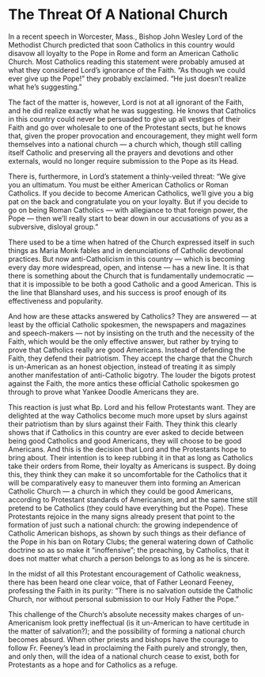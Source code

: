 # The Threat Of A National Church

In a recent speech in Worcester, Mass., Bishop John Wesley Lord of the Methodist Church predicted that soon Catholics in this country would disavow all loyalty to the Pope in Rome and form an American Catholic Church. Most Catholics reading this statement were probably amused at what they considered Lord’s ignorance of the Faith. “As though we could ever give up the Pope!” they probably exclaimed. “He just doesn’t realize what he’s suggesting.”

The fact of the matter is, however, Lord is not at all ignorant of the Faith, and he did realize exactly what he was suggesting. He knows that Catholics in this country could never be persuaded to give up all vestiges of their Faith and go over wholesale to one of the Protestant sects, but he knows that, given the proper provocation and encouragement, they might well form themselves into a national church — a church which, though still calling itself Catholic and preserving all the prayers and devotions and other externals, would no longer require submission to the Pope as its Head.

There is, furthermore, in Lord’s statement a thinly-veiled threat: “We give you an ultimatum. You must be either American Catholics or Roman Catholics. If you decide to become American Catholics, we’ll give you a big pat on the back and congratulate you on your loyalty. But if you decide to go on being Roman Catholics — with allegiance to that foreign power, the Pope — then we’ll really start to bear down in our accusations of you as a subversive, disloyal group.”

There used to be a time when hatred of the Church expressed itself in such things as Maria Monk fables and in denunciations of Catholic devotional practices. But now anti-Catholicism in this country — which is becoming every day more widespread, open, and intense — has a new line. It is that there is something about the Church that is fundamentally undemocratic — that it is impossible to be both a good Catholic and a good American. This is the line that Blanshard uses, and his success is proof enough of its effectiveness and popularity.

And how are these attacks answered by Catholics? They are answered — at least by the official Catholic spokesmen, the newspapers and magazines and speech-makers — not by insisting on the truth and the necessity of the Faith, which would be the only effective answer, but rather by trying to prove that Catholics really are good Americans. Instead of defending the Faith, they defend their patriotism. They accept the charge that the Church is un-American as an honest objection, instead of treating it as simply another manifestation of anti-Catholic bigotry. The louder the bigots protest against the Faith, the more antics these official Catholic spokesmen go through to prove what Yankee Doodle Americans they are.

This reaction is just what Bp. Lord and his fellow Protestants want. They are delighted at the way Catholics become much more upset by slurs against their patriotism than by slurs against their Faith. They think this clearly shows that if Catholics in this country are ever asked to decide between being good Catholics and good Americans, they will choose to be good Americans. And this is the decision that Lord and the Protestants hope to bring about. Their intention is to keep rubbing it in that as long as Catholics take their orders from Rome, their loyalty as Americans is suspect. By doing this, they think they can make it so uncomfortable for the Catholics that it will be comparatively easy to maneuver them into forming an American Catholic Church — a church in which they could be good Americans, according to Protestant standards of Americanism, and at the same time still pretend to be Catholics (they could have everything but the Pope). These Protestants rejoice in the many signs already present that point to the formation of just such a national church: the growing independence of Catholic American bishops, as shown by such things as their defiance of the Pope in his ban on Rotary Clubs; the general watering down of Catholic doctrine so as so make it “inoffensive”; the preaching, by Catholics, that it does not matter what church a person belongs to as long as he is sincere.

In the midst of all this Protestant encouragement of Catholic weakness, there has been heard one clear voice, that of Father Leonard Feeney, professing the Faith in its purity: “There is no salvation outside the Catholic Church, nor without personal submission to our Holy Father the Pope.”

This challenge of the Church’s absolute necessity makes charges of un-Americanism look pretty ineffectual (is it un-American to have certitude in the matter of salvation?); and the possibility of forming a national church becomes absurd. When other priests and bishops have the courage to follow Fr. Feeney’s lead in proclaiming the Faith purely and strongly, then, and only then, will the idea of a national church cease to exist, both for Protestants as a hope and for Catholics as a refuge.